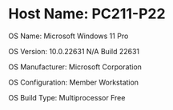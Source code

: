 # Host Name:                 PC211-P22

OS Name:                   Microsoft Windows 11 Pro

OS Version:                10.0.22631 N/A Build 22631

OS Manufacturer:           Microsoft Corporation

OS Configuration:          Member Workstation

OS Build Type:             Multiprocessor Free

